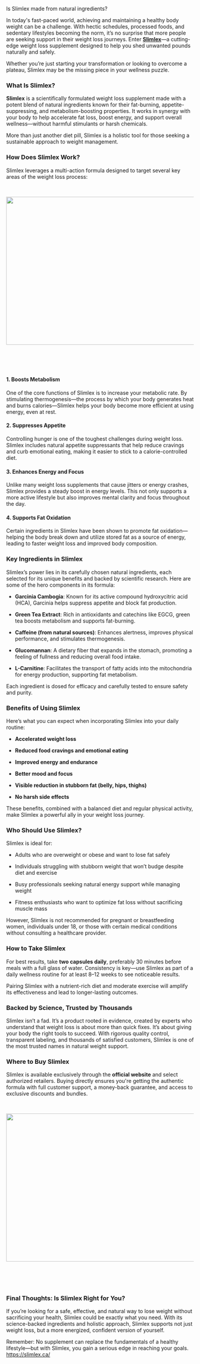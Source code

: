Is Slimlex made from natural ingredients?

<div id="post-body-8188984157250126039" class="post-body entry-content float-container">
<p data-end="735" data-start="350">In today's fast-paced world, achieving and maintaining a healthy body weight can be a challenge. With hectic schedules, processed foods, and sedentary lifestyles becoming the norm, it&rsquo;s no surprise that more people are seeking support in their weight loss journeys. Enter <a href="https://slimlex.ca/"><strong data-end="633" data-start="622">Slimlex</strong></a>&mdash;a cutting-edge weight loss supplement designed to help you shed unwanted pounds naturally and safely.</p>
<p data-end="877" data-start="737">Whether you&rsquo;re just starting your transformation or looking to overcome a plateau, Slimlex may be the missing piece in your wellness puzzle.</p>
<h3 data-end="908" data-start="884"><strong data-end="908" data-start="888">What Is Slimlex?</strong></h3>
<p data-end="1264" data-start="910"><strong data-end="921" data-start="910">Slimlex</strong> is a scientifically formulated weight loss supplement made with a potent blend of natural ingredients known for their fat-burning, appetite-suppressing, and metabolism-boosting properties. It works in synergy with your body to help accelerate fat loss, boost energy, and support overall wellness&mdash;without harmful stimulants or harsh chemicals.</p>
<p data-end="1389" data-start="1266">More than just another diet pill, Slimlex is a holistic tool for those seeking a sustainable approach to weight management.</p>
<h3 data-end="1426" data-start="1396"><strong data-end="1426" data-start="1400">How Does Slimlex Work?</strong></h3>
<p data-end="1533" data-start="1428">Slimlex leverages a multi-action formula designed to target several key areas of the weight loss process:</p>
<p data-end="1533" data-start="1428">&nbsp;</p>
<div class="separator" style="clear: both; text-align: center;"><img src="https://blogger.googleusercontent.com/img/b/R29vZ2xl/AVvXsEjIrjLytKFKDKvcWCIHnDJR_QnfYvIgqSFiukzUNO_aVm856E6AKJAouwkrWG7D5RmABRa-Alr1KMWntR8SNLxlfTSK9KNqGv8RsbBy84LugiUu7dPDn-NS8HBt46Olv5uWcMUN7IkiXR_4ueRyb9TvSLHMXRu3MFxScoUrYr1hUlyy1_e-7NIRWtJ_Lql3/w640-h396/Slimlex%20%201.png" alt="" width="640" height="396" border="0" data-original-height="744" data-original-width="1200" /></div>
<br /><br />
<p>&nbsp;</p>
<h4 data-end="1564" data-start="1535">1. <strong data-end="1564" data-start="1543">Boosts Metabolism</strong></h4>
<p data-end="1808" data-start="1565">One of the core functions of Slimlex is to increase your metabolic rate. By stimulating thermogenesis&mdash;the process by which your body generates heat and burns calories&mdash;Slimlex helps your body become more efficient at using energy, even at rest.</p>
<h4 data-end="1841" data-start="1810">2. <strong data-end="1841" data-start="1818">Suppresses Appetite</strong></h4>
<p data-end="2070" data-start="1842">Controlling hunger is one of the toughest challenges during weight loss. Slimlex includes natural appetite suppressants that help reduce cravings and curb emotional eating, making it easier to stick to a calorie-controlled diet.</p>
<h4 data-end="2109" data-start="2072">3. <strong data-end="2109" data-start="2080">Enhances Energy and Focus</strong></h4>
<p data-end="2343" data-start="2110">Unlike many weight loss supplements that cause jitters or energy crashes, Slimlex provides a steady boost in energy levels. This not only supports a more active lifestyle but also improves mental clarity and focus throughout the day.</p>
<h4 data-end="2379" data-start="2345">4. <strong data-end="2379" data-start="2353">Supports Fat Oxidation</strong></h4>
<p data-end="2586" data-start="2380">Certain ingredients in Slimlex have been shown to promote fat oxidation&mdash;helping the body break down and utilize stored fat as a source of energy, leading to faster weight loss and improved body composition.</p>
<h3 data-end="2627" data-start="2593"><strong data-end="2627" data-start="2597">Key Ingredients in Slimlex</strong></h3>
<p data-end="2820" data-start="2629">Slimlex&rsquo;s power lies in its carefully chosen natural ingredients, each selected for its unique benefits and backed by scientific research. Here are some of the hero components in its formula:</p>
<ul data-end="3468" data-start="2822">
<li data-end="2961" data-start="2822">
<p data-end="2961" data-start="2824"><strong data-end="2845" data-start="2824">Garcinia Cambogia</strong>: Known for its active compound hydroxycitric acid (HCA), Garcinia helps suppress appetite and block fat production.</p>
</li>
<li data-end="3086" data-start="2962">
<p data-end="3086" data-start="2964"><strong data-end="2985" data-start="2964">Green Tea Extract</strong>: Rich in antioxidants and catechins like EGCG, green tea boosts metabolism and supports fat-burning.</p>
</li>
<li data-end="3206" data-start="3087">
<p data-end="3206" data-start="3089"><strong data-end="3124" data-start="3089">Caffeine (from natural sources)</strong>: Enhances alertness, improves physical performance, and stimulates thermogenesis.</p>
</li>
<li data-end="3336" data-start="3207">
<p data-end="3336" data-start="3209"><strong data-end="3224" data-start="3209">Glucomannan</strong>: A dietary fiber that expands in the stomach, promoting a feeling of fullness and reducing overall food intake.</p>
</li>
<li data-end="3468" data-start="3337">
<p data-end="3468" data-start="3339"><strong data-end="3354" data-start="3339">L-Carnitine</strong>: Facilitates the transport of fatty acids into the mitochondria for energy production, supporting fat metabolism.</p>
</li>
</ul>
<p data-end="3557" data-start="3470">Each ingredient is dosed for efficacy and carefully tested to ensure safety and purity.</p>
<h3 data-end="3597" data-start="3564"><strong data-end="3597" data-start="3568">Benefits of Using Slimlex</strong></h3>
<p data-end="3677" data-start="3599">Here&rsquo;s what you can expect when incorporating Slimlex into your daily routine:</p>
<ul data-end="3911" data-start="3679">
<li data-end="3708" data-start="3679">
<p data-end="3708" data-start="3681"><strong data-end="3708" data-start="3681">Accelerated weight loss</strong></p>
</li>
<li data-end="3757" data-start="3709">
<p data-end="3757" data-start="3711"><strong data-end="3757" data-start="3711">Reduced food cravings and emotional eating</strong></p>
</li>
<li data-end="3793" data-start="3758">
<p data-end="3793" data-start="3760"><strong data-end="3793" data-start="3760">Improved energy and endurance</strong></p>
</li>
<li data-end="3821" data-start="3794">
<p data-end="3821" data-start="3796"><strong data-end="3821" data-start="3796">Better mood and focus</strong></p>
</li>
<li data-end="3883" data-start="3822">
<p data-end="3883" data-start="3824"><strong data-end="3883" data-start="3824">Visible reduction in stubborn fat (belly, hips, thighs)</strong></p>
</li>
<li data-end="3911" data-start="3884">
<p data-end="3911" data-start="3886"><strong data-end="3911" data-start="3886">No harsh side effects</strong></p>
</li>
</ul>
<p data-end="4047" data-start="3913">These benefits, combined with a balanced diet and regular physical activity, make Slimlex a powerful ally in your weight loss journey.</p>
<h3 data-end="4085" data-start="4054"><strong data-end="4085" data-start="4058">Who Should Use Slimlex?</strong></h3>
<p data-end="4108" data-start="4087">Slimlex is ideal for:</p>
<ul data-end="4421" data-start="4110">
<li data-end="4174" data-start="4110">
<p data-end="4174" data-start="4112">Adults who are overweight or obese and want to lose fat safely</p>
</li>
<li data-end="4263" data-start="4175">
<p data-end="4263" data-start="4177">Individuals struggling with stubborn weight that won&rsquo;t budge despite diet and exercise</p>
</li>
<li data-end="4337" data-start="4264">
<p data-end="4337" data-start="4266">Busy professionals seeking natural energy support while managing weight</p>
</li>
<li data-end="4421" data-start="4338">
<p data-end="4421" data-start="4340">Fitness enthusiasts who want to optimize fat loss without sacrificing muscle mass</p>
</li>
</ul>
<p data-end="4600" data-start="4423">However, Slimlex is not recommended for pregnant or breastfeeding women, individuals under 18, or those with certain medical conditions without consulting a healthcare provider.</p>
<h3 data-end="4634" data-start="4607"><strong data-end="4634" data-start="4611">How to Take Slimlex</strong></h3>
<p data-end="4863" data-start="4636">For best results, take <strong data-end="4681" data-start="4659">two capsules daily</strong>, preferably 30 minutes before meals with a full glass of water. Consistency is key&mdash;use Slimlex as part of a daily wellness routine for at least 8&ndash;12 weeks to see noticeable results.</p>
<p data-end="4996" data-start="4865">Pairing Slimlex with a nutrient-rich diet and moderate exercise will amplify its effectiveness and lead to longer-lasting outcomes.</p>
<h3 data-end="5648" data-start="5601"><strong data-end="5648" data-start="5605">Backed by Science, Trusted by Thousands</strong></h3>
<p data-end="6003" data-start="5650">Slimlex isn&rsquo;t a fad. It&rsquo;s a product rooted in evidence, created by experts who understand that weight loss is about more than quick fixes. It&rsquo;s about giving your body the right tools to succeed. With rigorous quality control, transparent labeling, and thousands of satisfied customers, Slimlex is one of the most trusted names in natural weight support.</p>
<h3 data-end="6038" data-start="6010"><strong data-end="6038" data-start="6014">Where to Buy Slimlex</strong></h3>
<p data-end="6298" data-start="6040">Slimlex is available exclusively through the <strong data-end="6105" data-start="6085">official website</strong> and select authorized retailers. Buying directly ensures you're getting the authentic formula with full customer support, a money-back guarantee, and access to exclusive discounts and bundles.</p>
<p data-end="6298" data-start="6040">&nbsp;</p>
<div class="separator" style="clear: both; text-align: center;"><img src="https://blogger.googleusercontent.com/img/b/R29vZ2xl/AVvXsEjfmfkauT3vvmACFJ86GnoSDSiJq2Qu1l2XjrA82h5UKAACKZ3kvw7qKoQijBWbWNReerpnbHEdPhNb9pjQMOe28acCOuI3wCEsmNHww6rHG1tSSE9Fbvg8l_eVMnTUwrD8L7XIQHJdWcw6vogLFoHPLNNb2vY6oIfzWYhMkrz6oxTyv9X4OcRa1mpZIgGk/w640-h396/Slimlex%202.jpg" alt="" width="640" height="396" border="0" data-original-height="600" data-original-width="970" /></div>
<br />&nbsp;
<p>&nbsp;</p>
<h3 data-end="6354" data-start="6305"><strong data-end="6354" data-start="6309">Final Thoughts: Is Slimlex Right for You?</strong></h3>
<p data-end="6651" data-start="6356">If you&rsquo;re looking for a safe, effective, and natural way to lose weight without sacrificing your health, Slimlex could be exactly what you need. With its science-backed ingredients and holistic approach, Slimlex supports not just weight loss, but a more energized, confident version of yourself.</p>
<p data-end="6794" data-start="6653">Remember: No supplement can replace the fundamentals of a healthy lifestyle&mdash;but with Slimlex, you gain a serious edge in reaching your goals. <a href="https://slimlex.ca/">https://slimlex.ca/</a></p>
</div>
<div class="post-bottom">&nbsp;</div>
